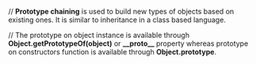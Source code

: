 // **Prototype chaining** is used to build new types of objects based on existing ones. It is similar to inheritance in a class based language.

// The prototype on object instance is available through **Object.getPrototypeOf(object)** or **\_\_proto\_\_** property whereas prototype on constructors function is available through **Object.prototype**.
